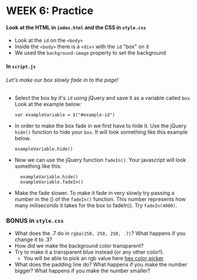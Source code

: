 # WEEK 6: Practice

#### Look at the HTML in `index.html` and the CSS in `style.css`
* Look at the `id` on the `<body>`
* Inside the `<body>` there is a `<div>` with the `id` "box" on it
* We used the `background-image` property to set the background 

#### In `script.js` 
###### Let's make our box slowly fade in to the page!
* Select the box by it's `id` using jQuery and save it as a variable called `box`. Look at the example below:
  ``` 
  var exampleVariable = $("#example-id") 
  ```
* In order to make the box fade in we first have to hide it. Use the jQuery `hide()` function to hide your `box`. It will look something like this example below.
  ``` 
  exampleVariable.hide() 
  ```
* Now we can use the jQuery function `fadeIn()`. Your javascript will look something like this:
  ``` 
    exampleVariable.hide()
    exampleVariable.fadeIn()
  ```
* Make the fade slower. To make it fade in very slowly try passing a number in the () of the `fadeIn()` function. This number represents how many miliseconds it takes for the box to fadeIn(). Try `fadeIn(4000)`.

### BONUS in `style.css`
* What does the .7 do in `rgba(250, 250, 250, .7)`? What happens if you change it to .3?
* How did we make the background color transparent? 
* Try to make it a transparent blue instead (or any other color!). 
  * You will be able to pick an rgb value here [hex color picker](https://www.google.com/search?q=hex+color+picker&oq=hex+color+picker&aqs=chrome..69i57j0l5.4535j0j4&sourceid=chrome&ie=UTF-8)
* What does the padding line do? What happens if you make the number bigger? What happens if you make the number smaller?

